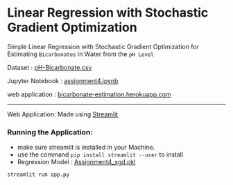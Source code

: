 # Linear Regression with Stochastic Gradient Optimization

Simple Linear Regression with Stochastic Gradient Optimization for Estimating `Bicarbonates` in Water from the `pH Level`

Dataset : [pH-Bicarbonate.csv](https://github.com/PrabhuKiran8790/AI/blob/main/Assignment_4/pH-Bicarbonate.csv)

Jupyter Notebook : [assignment4.ipynb](https://github.com/PrabhuKiran8790/AI/blob/main/Assignment_4/assignment4.ipynb)

web application : [bicarbonate-estimation.herokuapp.com](https://bicarbonate-estimation.herokuapp.com/)

---

Web Application: Made using [Streamlit](https://streamlit.io)

### Running the Application:

- make sure streamlit is installed in your Machine.
- use the command `pip install streamlit --user` to install
- Regression Model : [Assignment4_sgd.pkl](https://github.com/PrabhuKiran8790/AI/blob/main/Assignment_4/Web%20Application/Assignment4_sgd.pkl)

```bash
streamlit run app.py
```
